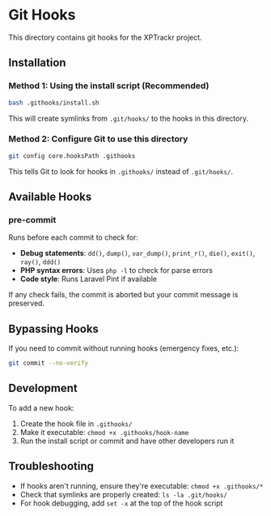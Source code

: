 # Git Hooks

This directory contains git hooks for the XPTrackr project.

## Installation

### Method 1: Using the install script (Recommended)
```bash
bash .githooks/install.sh
```

This will create symlinks from `.git/hooks/` to the hooks in this directory.

### Method 2: Configure Git to use this directory
```bash
git config core.hooksPath .githooks
```

This tells Git to look for hooks in `.githooks/` instead of `.git/hooks/`.

## Available Hooks

### pre-commit
Runs before each commit to check for:
- **Debug statements**: `dd()`, `dump()`, `var_dump()`, `print_r()`, `die()`, `exit()`, `ray()`, `ddd()`
- **PHP syntax errors**: Uses `php -l` to check for parse errors
- **Code style**: Runs Laravel Pint if available

If any check fails, the commit is aborted but your commit message is preserved.

## Bypassing Hooks

If you need to commit without running hooks (emergency fixes, etc.):
```bash
git commit --no-verify
```

## Development

To add a new hook:
1. Create the hook file in `.githooks/`
2. Make it executable: `chmod +x .githooks/hook-name`
3. Run the install script or commit and have other developers run it

## Troubleshooting

- If hooks aren't running, ensure they're executable: `chmod +x .githooks/*`
- Check that symlinks are properly created: `ls -la .git/hooks/`
- For hook debugging, add `set -x` at the top of the hook script